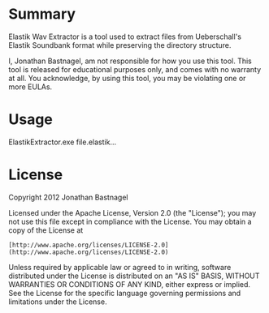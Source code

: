 Summary
====================
Elastik Wav Extractor is a tool used to extract files from Ueberschall's Elastik
Soundbank format while preserving the directory structure.

I, Jonathan Bastnagel, am not responsible for how you use this tool. 
This tool is released for educational purposes only, and comes with no warranty at all.
You acknowledge, by using this tool, you may be violating one or more EULAs.

Usage
====================
ElastikExtractor.exe file.elastik...

License
====================
Copyright 2012 Jonathan Bastnagel

Licensed under the Apache License, Version 2.0 (the "License");
you may not use this file except in compliance with the License.
You may obtain a copy of the License at

    [http://www.apache.org/licenses/LICENSE-2.0](http://www.apache.org/licenses/LICENSE-2.0)

Unless required by applicable law or agreed to in writing, software
distributed under the License is distributed on an "AS IS" BASIS,
WITHOUT WARRANTIES OR CONDITIONS OF ANY KIND, either express or implied.
See the License for the specific language governing permissions and
limitations under the License.
